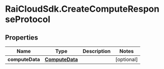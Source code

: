 # RaiCloudSdk.CreateComputeResponseProtocol

## Properties

Name | Type | Description | Notes
------------ | ------------- | ------------- | -------------
**computeData** | [**ComputeData**](ComputeData.md) |  | [optional] 


